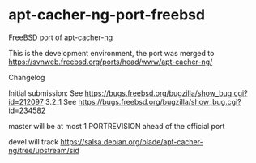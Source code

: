 # apt-cacher-ng-port-freebsd
FreeBSD port of apt-cacher-ng

This is the development environment, the port was merged to https://svnweb.freebsd.org/ports/head/www/apt-cacher-ng/

Changelog

Initial submission: 
See https://bugs.freebsd.org/bugzilla/show_bug.cgi?id=212097
3.2_1
See https://bugs.freebsd.org/bugzilla/show_bug.cgi?id=234582

master will be at most 1 PORTREVISION ahead of the official port

devel will track https://salsa.debian.org/blade/apt-cacher-ng/tree/upstream/sid
